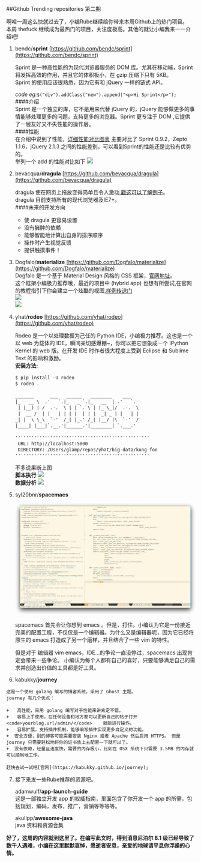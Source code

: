 ##Github Trending repositories 第二期

啊哈一周这么快就过去了，小编Rube继续给你带来本周Github上的热门项目。   
本周 thefuck 继续成为最热门的项目，关注度极高。其他的就让小编我来一一介绍吧!    

1.	bendc/**sprint**   [https://github.com/bendc/sprint](https://github.com/bendc/sprint)			

	Sprint 是一种高性能的为现代浏览器服务的 DOM 库。尤其在移动端，Sprint 将发挥高效的作用，并且它的体积极小，在 gzip 压缩下只有 5KB。     
	Sprint 的使用应该很熟悉，因为它有和 jQuery 一样的链式 API。     
	   
	*code eg:*```$("div").addClass("new").append("<p>Hi Sprint</p>");```	
	####介绍	
	Sprint 是一个独立的库，它不是用来代替 jQuery 的，jQuery 能够做更多的事情能够处理更多的问题，支持更多的浏览器。Sprint 更专注于 DOM ,它提供了一层友好又不失性能的操作层。			
	####性能		
	在介绍中说到了性能，[详细性能对比图表](https://github.com/bendc/sprint) 
	主要对比了 Sprint 0.9.2，Zepto 1.1.6，jQuery 2.1.3 之间的性能差别，可以看到Sprint的性能还是比较有优势的。			
	举列一个 add 的性能对比如下
	![](https://camo.githubusercontent.com/a8f87e5a03c1e35e62d45c8400d008e8be9a8547/687474703a2f2f737072696e746a732e636f6d2f706572662d74657374732f6164642e706e67)	
2.	bevacqua/**dragula**	[https://github.com/bevacqua/dragula](https://github.com/bevacqua/dragula)				
				
	dragula 使在网页上拖放变得简单且令人激动,[戳这可以了解例子](http://bevacqua.github.io/dragula)。			
	dragula 目前支持所有的现代浏览器及IE7+。	
	####未来的开发方向
	+	使 dragula 更容易设置		
	+ 	没有臃肿的依赖
	+  能够智能地计算出自身的排序顺序			
  	+	操作时产生视觉反馈
  	+ 	提供触摸事件！				
  		
3. 	Dogfalo/**materialize**		[https://github.com/Dogfalo/materialize](https://github.com/Dogfalo/materialize)		
	Dogfalo 是一个基于 Material Design 风格的 CSS 框架，[官网地址]( 
http://materializecss.com)。   
	这个框架小编极力推荐哦，最近的项目中 (hybrid app) 也想有所尝试,在官网的教程指引下你会建立一个炫酷的视图,[样例传送门](http://materializecss.com/showcase.html)		
	![](http://materializecss.com/images/showcase/danielangel.png)			
	![](http://materializecss.com/images/showcase/tuanphongtruong.png)	
		
4. 	yhat/**rodeo**	[https://github.com/yhat/rodeo](https://github.com/yhat/rodeo)			

	Rodeo 是一个以处理数据为己任的 Python IDE，小编极力推荐。这也是一个以 web 为载体的 IDE，瞬间亲切感爆棚~，你可以把它想象成一个 IPython Kernel 的 web 版。在开发 IDE 时作者很大程度上受到 Eclipse 和 Sublime Text 的影响和激励。     
	**安装方法:**			
	
	```
 	$ pip install -U rodeo
 	$ rodeo .
	
  	_______      ___   ______   ________    ___
 	|_   __ \  .'   `.|_   _ `.|_   __  | .'   `.
  	 | |__) | /  .-.  \ | | `. \ | |_ \_|/  .-.  \
  	 |  __ /  | |   | | | |  | | |  _| _ | |   | |
  	_| |  \ \_\  `-'  /_| |_.' /_| |__/ |\  `-'  /
 	|____| |___|`.__.'|______.'|________| `.___.'

 	''''''''''''''''''''''''''''''''''''''''''''''''''
  	 URL: http://localhost:5000
  	 DIRECTORY: /Users/glamp/repos/yhat/big-data/kung-foo
 	''''''''''''''''''''''''''''''''''''''''''''''''''   
 	```		
 	
 	不多说果断上图				
 	**脚本执行**
 	![](https://github.com/yhat/rodeo/raw/master/rodeo/static/img/screenshot-files-with-output.png)					
 	**数据分析**
 	![](https://github.com/yhat/rodeo/raw/master/rodeo/static/img/screenshot-mpl-complex.png)		  
 
 
5.	syl20bnr/**spacemacs**				

	![](https://github.com/syl20bnr/spacemacs/raw/master/doc/img/spacemacs-python.png)				
	
	spacemacs 首先会让你想到 emacs 。但是，打住。小编认为它是一份接近完美的配置工程，不仅仅是一个编辑器。为什么又是编辑器呢，因为它已经将原生的 emacs 打造成了另一个磨样，并且结合了一些 vim 的特性。			
	
	但是对于 编辑器 vim emacs，IDE...的争论一直没停过，spacemacs 出现肯定会带来一些争论。 小编认为每个人都有自己的喜好，只要能够满足自己的需求并创造出价值的工具都是好工具。				


6.	 kabukky/**journey**		

	这是一个使用 golang 编写的博客系统，采用了 Ghost 主题。      
	journey 有几个优点：			
	
	+	高性能，采用 golang 编写对于性能来讲肯定不错。    
	+	容易上手使用，在任何设备和地方都可以更新自己的帖子打开 <code>yourblog.url/admin/</code>	就能进行操作。
	+ 	容易扩展，支持插件机制，能够编写插件实现更多自定义的功能。   
	+  安全方便，别的博客可能需要安装 Nginx 或者 Apache 然后启用 HTTPS。 但是journey 只需要轻松地将你的证书放上去配置一下就可以了。
	+  没有依赖，轻量且速度快，需要的内存极小，比如在 OSX 系统下只需要 3.5MB 的内存就可以顺利地工作。

	赶快去试一试吧[官网](https://kabukky.github.io/journey); 
	
7. 接下来发一些Rube推荐的资源吧。				

	adamwulf/**app-launch-guide**			
	这是一部独立开发 app 的权威指南，里面包含了你开发一个 app 的所需，包括规划，编码，发布，推广，营销等等等等。			
	
	akullpp/**awesome-java**		
	java 资料和资源合集		
	
	
**好了，这周的内容就到这里了。在编写此文时，得到消息尼泊尔 8.1 级已经导致了数千人遇难，小编在这里默默哀悼，愿逝者安息，亲爱的地球请平息你浮躁的心情。**


	
 	
 
 
 	
 	
 	
 	
 			